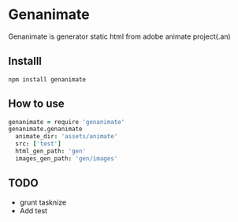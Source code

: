 # Genanimate

Genanimate is generator static html from adobe animate project(.an)

## Installl

```
npm install genanimate
```

## How to use

```coffeescript
genanimate = require 'genanimate'
genanimate.genanimate
  animate_dir: 'assets/animate'
  src: ['test']
  html_gen_path: 'gen'
  images_gen_path: 'gen/images'
```

## TODO
- grunt tasknize
- Add test
